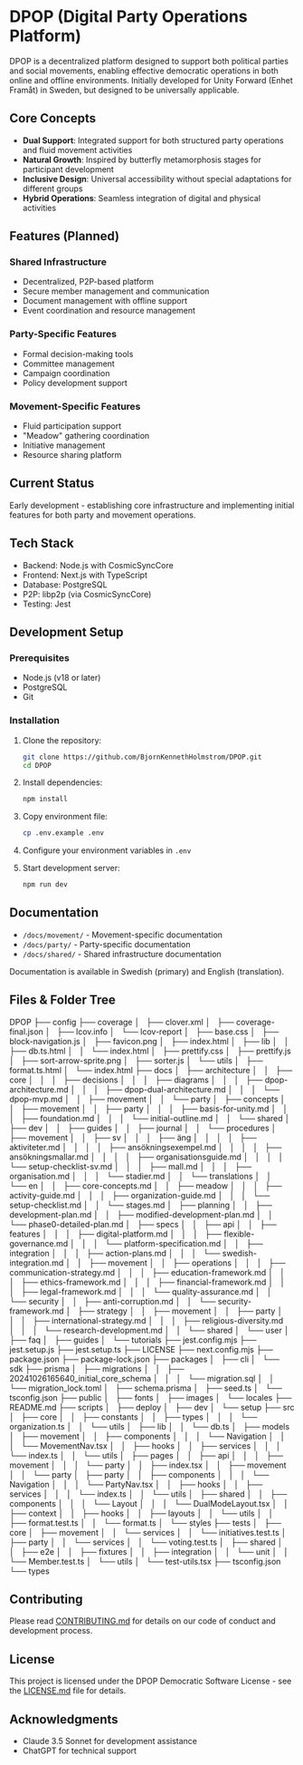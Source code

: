 # DPOP (Digital Party Operations Platform)

DPOP is a decentralized platform designed to support both political parties and social movements, enabling effective democratic operations in both online and offline environments. Initially developed for Unity Forward (Enhet Framåt) in Sweden, but designed to be universally applicable.

## Core Concepts

- **Dual Support**: Integrated support for both structured party operations and fluid movement activities
- **Natural Growth**: Inspired by butterfly metamorphosis stages for participant development
- **Inclusive Design**: Universal accessibility without special adaptations for different groups
- **Hybrid Operations**: Seamless integration of digital and physical activities

## Features (Planned)

### Shared Infrastructure
- Decentralized, P2P-based platform
- Secure member management and communication
- Document management with offline support
- Event coordination and resource management

### Party-Specific Features
- Formal decision-making tools
- Committee management
- Campaign coordination
- Policy development support

### Movement-Specific Features
- Fluid participation support
- "Meadow" gathering coordination
- Initiative management
- Resource sharing platform

## Current Status

Early development - establishing core infrastructure and implementing initial features for both party and movement operations.

## Tech Stack

- Backend: Node.js with CosmicSyncCore
- Frontend: Next.js with TypeScript
- Database: PostgreSQL
- P2P: libp2p (via CosmicSyncCore)
- Testing: Jest

## Development Setup

### Prerequisites

- Node.js (v18 or later)
- PostgreSQL
- Git

### Installation

1. Clone the repository:
   ```bash
   git clone https://github.com/BjornKennethHolmstrom/DPOP.git
   cd DPOP
   ```

2. Install dependencies:
   ```bash
   npm install
   ```

3. Copy environment file:
   ```bash
   cp .env.example .env
   ```

4. Configure your environment variables in `.env`

5. Start development server:
   ```bash
   npm run dev
   ```

## Documentation

- `/docs/movement/` - Movement-specific documentation
- `/docs/party/` - Party-specific documentation
- `/docs/shared/` - Shared infrastructure documentation

Documentation is available in Swedish (primary) and English (translation).

## Files & Folder Tree

DPOP
├── config
├── coverage
│   ├── clover.xml
│   ├── coverage-final.json
│   ├── lcov.info
│   └── lcov-report
│       ├── base.css
│       ├── block-navigation.js
│       ├── favicon.png
│       ├── index.html
│       ├── lib
│       │   ├── db.ts.html
│       │   └── index.html
│       ├── prettify.css
│       ├── prettify.js
│       ├── sort-arrow-sprite.png
│       ├── sorter.js
│       └── utils
│           ├── format.ts.html
│           └── index.html
├── docs
│   ├── architecture
│   │   ├── core
│   │   │   ├── decisions
│   │   │   ├── diagrams
│   │   │   ├── dpop-architecture.md
│   │   │   ├── dpop-dual-architecture.md
│   │   │   └── dpop-mvp.md
│   │   ├── movement
│   │   └── party
│   ├── concepts
│   │   ├── movement
│   │   ├── party
│   │   │   ├── basis-for-unity.md
│   │   │   ├── foundation.md
│   │   │   └── initial-outline.md
│   │   └── shared
│   ├── dev
│   │   ├── guides
│   │   ├── journal
│   │   └── procedures
│   ├── movement
│   │   ├── sv
│   │   │   ├── äng
│   │   │   │   ├── aktiviteter.md
│   │   │   │   ├── ansökningsexempel.md
│   │   │   │   ├── ansökningsmallar.md
│   │   │   │   ├── organisationsguide.md
│   │   │   │   └── setup-checklist-sv.md
│   │   │   ├── mall.md
│   │   │   ├── organisation.md
│   │   │   └── stadier.md
│   │   └── translations
│   │       └── en
│   │           ├── core-concepts.md
│   │           ├── meadow
│   │           │   ├── activity-guide.md
│   │           │   ├── organization-guide.md
│   │           │   └── setup-checklist.md
│   │           └── stages.md
│   ├── planning
│   │   ├── development-plan.md
│   │   ├── modified-development-plan.md
│   │   └── phase0-detailed-plan.md
│   ├── specs
│   │   ├── api
│   │   ├── features
│   │   │   ├── digital-platform.md
│   │   │   ├── flexible-governance.md
│   │   │   └── platform-specification.md
│   │   ├── integration
│   │   │   ├── action-plans.md
│   │   │   └── swedish-integration.md
│   │   ├── movement
│   │   ├── operations
│   │   │   ├── communication-strategy.md
│   │   │   ├── education-framework.md
│   │   │   ├── ethics-framework.md
│   │   │   ├── financial-framework.md
│   │   │   ├── legal-framework.md
│   │   │   └── quality-assurance.md
│   │   └── security
│   │       ├── anti-corruption.md
│   │       └── security-framework.md
│   ├── strategy
│   │   ├── movement
│   │   ├── party
│   │   │   ├── international-strategy.md
│   │   │   ├── religious-diversity.md
│   │   │   └── research-development.md
│   │   └── shared
│   └── user
│       ├── faq
│       ├── guides
│       └── tutorials
├── jest.config.mjs
├── jest.setup.js
├── jest.setup.ts
├── LICENSE
├── next.config.mjs
├── package.json
├── package-lock.json
├── packages
│   ├── cli
│   └── sdk
├── prisma
│   ├── migrations
│   │   ├── 20241026165640_initial_core_schema
│   │   │   └── migration.sql
│   │   └── migration_lock.toml
│   ├── schema.prisma
│   ├── seed.ts
│   └── tsconfig.json
├── public
│   ├── fonts
│   ├── images
│   └── locales
├── README.md
├── scripts
│   ├── deploy
│   ├── dev
│   └── setup
├── src
│   ├── core
│   │   ├── constants
│   │   ├── types
│   │   │   └── organization.ts
│   │   └── utils
│   ├── lib
│   │   └── db.ts
│   ├── models
│   ├── movement
│   │   ├── components
│   │   │   └── Navigation
│   │   │       └── MovementNav.tsx
│   │   ├── hooks
│   │   ├── services
│   │   │   └── index.ts
│   │   └── utils
│   ├── pages
│   │   ├── api
│   │   │   ├── movement
│   │   │   └── party
│   │   ├── index.tsx
│   │   ├── movement
│   │   └── party
│   ├── party
│   │   ├── components
│   │   │   └── Navigation
│   │   │       └── PartyNav.tsx
│   │   ├── hooks
│   │   ├── services
│   │   │   └── index.ts
│   │   └── utils
│   ├── shared
│   │   ├── components
│   │   │   └── Layout
│   │   │       └── DualModeLayout.tsx
│   │   ├── context
│   │   ├── hooks
│   │   ├── layouts
│   │   └── utils
│   │       ├── format.test.ts
│   │       └── format.ts
│   └── styles
├── tests
│   ├── core
│   ├── movement
│   │   └── services
│   │       └── initiatives.test.ts
│   ├── party
│   │   └── services
│   │       └── voting.test.ts
│   ├── shared
│   │   ├── e2e
│   │   ├── fixtures
│   │   ├── integration
│   │   └── unit
│   │       └── Member.test.ts
│   └── utils
│       └── test-utils.tsx
├── tsconfig.json
└── types


## Contributing

Please read [CONTRIBUTING.md](CONTRIBUTING.md) for details on our code of conduct and development process.

## License

This project is licensed under the DPOP Democratic Software License - see the [LICENSE.md](LICENSE.md) file for details.

## Acknowledgments

- Claude 3.5 Sonnet for development assistance
- ChatGPT for technical support
